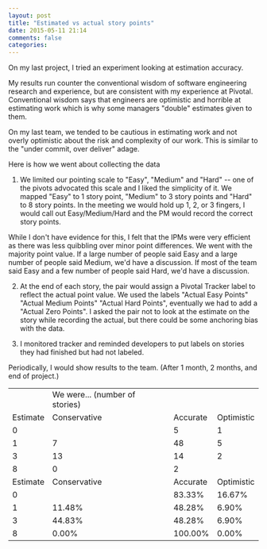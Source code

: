 ```yaml
---
layout: post
title: "Estimated vs actual story points"
date: 2015-05-11 21:14
comments: false
categories: 
---
```


On my last project, I tried an experiment looking at estimation accuracy. 

My results run counter the conventional wisdom of software engineering research and experience, but are consistent with my experience at Pivotal. Conventional wisdom says that engineers are optimistic and horrible at estimating work which is why some managers "double" estimates given to them. 

On my last team, we tended to be cautious in estimating work and not overly optimistic about the risk and complexity of our work. This is similar to the "under commit, over deliver" adage.

Here is how we went about collecting the data
1) We limited our pointing scale to "Easy", "Medium" and "Hard" -- one of the pivots advocated this scale and I liked the simplicity of it. We mapped "Easy" to 1 story point, "Medium" to 3 story points and "Hard" to 8 story points. In the meeting we would hold up 1, 2, or 3 fingers, I would call out Easy/Medium/Hard and the PM would record the correct story points. 

While I don't have evidence for this, I felt that the IPMs were very efficient as there was less quibbling over minor point differences. We went with the majority point value. If a large number of people said Easy and a large number of people said Medium, we'd have a discussion. If most of the team said Easy and a few number of people said Hard, we'd have a discussion.

2) At the end of each story, the pair would assign a Pivotal Tracker label to reflect the actual point value. We used the labels "Actual Easy Points" "Actual Medium Points" "Actual Hard Points", eventually we had to add a "Actual Zero Points". I asked the pair not to look at the estimate on the story while recording the actual, but there could be some anchoring bias with the data.

3) I monitored tracker and reminded developers to put labels on stories they had finished but had not labeled.

Periodically, I would show results to the team. (After 1 month, 2 months, and end of project.)

<table>
	<tr><td>&nbsp</td>
		<td>We were... (number of stories)</td></tr>
	<tr><td>Estimate</td>
		<td>Conservative</td>
		<td>Accurate</td>
		<td>Optimistic</td>
	</tr>
	<tr><td>0</td>
		<td></td>
		<td>5</td>
		<td>1</td>
	</tr>
	<tr><td>1</td>
		<td>7</td>
		<td>48</td>
		<td>5</td>
	</tr>
	<tr><td>3</td>
		<td>13</td>
		<td>14</td>
		<td>2</td>
	</tr>
	<tr><td>8</td>
		<td>0</td>
		<td>2</td>
		<td></td>
	</tr>
	<tr><td>Estimate</td>
		<td>Conservative</td>
		<td>Accurate</td>
		<td>Optimistic</td>
	</tr>
	<tr><td>0</td>
		<td></td>
		<td>83.33%</td>
		<td>16.67%</td>
	</tr>
	<tr><td>1</td>
		<td>11.48%</td>
		<td>48.28%</td>
		<td>6.90%</td>
	</tr>
	<tr><td>3</td>
		<td>44.83%</td>
		<td>48.28%</td>
		<td>6.90%</td>
	</tr>
	<tr><td>8</td>
		<td>0.00%</td>
		<td>100.00%</td>
		<td>0.00%</td>
	</tr>
</table>			